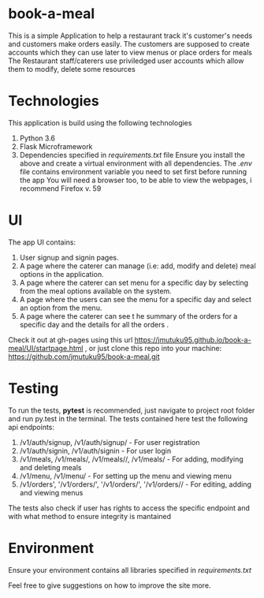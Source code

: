 # book-a-meal
This is a simple Application to help a restaurant track it's customer's needs and customers make orders easily. The customers
are supposed to create accounts which they can use later to view menus or place orders for meals
The Restaurant staff/caterers use priviledged user accounts which allow them to modify, delete some resources
# Technologies
This application is build using the following technologies

  1. Python 3.6
  2. Flask Microframework
  3. Dependencies specified in _requirements.txt_ file
Ensure you install the above and create a virtual environment with all dependencies. The _.env_ file contains environment variable
you need to set first before running the app
You will need a browser too, to be able to view the webpages, i recommend Firefox v. 59


# UI

The app UI  contains:
  1. User signup and signin pages.
  2. A page where the caterer can manage (i.e: add, modify and delete) meal options in the application.
  3. A page where the caterer can set menu for a specific day by selecting from the meal options available on the system.
  4. A page where the users can see the menu for a specific day and select an option from the menu.
  5.  A page where the caterer can see t he summary of the orders for a specific day and the details for all the orders .

Check it out  at gh-pages using this url https://jmutuku95.github.io/book-a-meal/UI/startpage.html , or just clone this repo into your machine: https://github.com/jmutuku95/book-a-meal.git

# Testing
To run the tests, **pytest** is recommended, just navigate to project root folder and run py.test in the terminal. The tests
contained here test the following api endpoints:

  1. /v1/auth/signup, /v1/auth/signup/ - For user registration
  2. /v1/auth/signin, /v1/auth/signin - For user login
  3. /v1/meals, /v1/meals/, /v1/meals/<mealid>/, /v1/meals/<mealid> - For adding, modifying and deleting meals
  4. /v1/menu, /v1/menu/ - For setting up the menu and viewing menu
  5. /v1/orders', '/v1/orders/', '/v1/orders/<orderid>', '/v1/orders/<orderid>/ - For editing, adding and viewing menus
  
 The tests also check if user has rights to access the specific endpoint and with what method to ensure integrity is mantained

# Environment
Ensure your environment contains all libraries specified in _requirements.txt_ 


Feel free to give suggestions on how to improve the site more.
